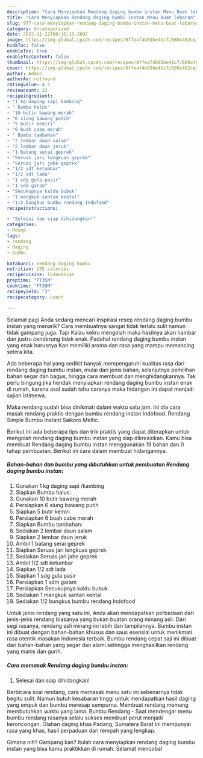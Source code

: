 ```yaml
---
description: "Cara Menyiapkan Rendang daging bumbu instan Menu Buat lebaran"
title: "Cara Menyiapkan Rendang daging bumbu instan Menu Buat lebaran"
slug: 977-cara-menyiapkan-rendang-daging-bumbu-instan-menu-buat-lebaran
category: Uncategorized
date: 2022-11-22T00:12:19.260Z
image: https://img-global.cpcdn.com/recipes/8ffeaf4b01be41c7/680x482cq70/rendang-daging-bumbu-instan-foto-resep-utama.jpg
hideToc: false
enableToc: true
enableTocContent: false
thumbnail: https://img-global.cpcdn.com/recipes/8ffeaf4b01be41c7/680x482cq70/rendang-daging-bumbu-instan-foto-resep-utama.jpg
cover: https://img-global.cpcdn.com/recipes/8ffeaf4b01be41c7/680x482cq70/rendang-daging-bumbu-instan-foto-resep-utama.jpg
author: Admin
authorAv: notfound
ratingvalue: 4.5
reviewcount: 22
recipeingredient:
- "1 kg daging sapi kambing"
- " Bumbu halus"
- "10 butir bawang merah"
- "6 siung bawang putih"
- "5 butir kemiri"
- "6 buah cabe merah"
- " Bumbu tambahan"
- "2 lembar daun salam"
- "2 lembar daun jeruk"
- "1 batang serai geprek"
- "Seruas jari lengkuas geprek"
- "Seruas jari jahe geprek"
- "1/2 sdt ketumbar"
- "1/2 sdt lada"
- "1 sdg gula pasir"
- "1 sdm garam"
- "Secukupnya kaldu bubuk"
- "1 mangkuk santan kental"
- "1/2 bungkus bumbu rendang Indofood"
recipeinstructions:

- "Selesai dan siap dihidangkan!"
categories:
- Resep
tags:
- rendang
- daging
- bumbu

katakunci: rendang daging bumbu 
nutrition: 235 calories
recipecuisine: Indonesian
preptime: "PT35M"
cooktime: "PT30M"
recipeyield: "3"
recipecategory: Lunch

---
```



Selamat pagi Anda sedang mencari inspirasi resep rendang daging bumbu instan yang menarik? Cara membuatnya sangat tidak terlalu sulit namun tidak gampang juga. Tapi Kalau keliru mengolah maka hasilnya akan hambar dan justru cenderung tidak enak. Padahal rendang daging bumbu instan yang enak harusnya Kan memiliki aroma dan rasa yang mampu memancing selera kita.


Ada beberapa hal yang sedikit banyak mempengaruhi kualitas rasa dari rendang daging bumbu instan, mulai dari jenis bahan, selanjutnya pemilihan bahan segar dan bagus, hingga cara membuat dan menghidangkannya. Tak perlu bingung jika hendak menyiapkan rendang daging bumbu instan enak di rumah, karena asal sudah tahu caranya maka hidangan ini dapat menjadi sajian istimewa.

Maka rendang sudah bisa dinikmati dalam waktu satu jam. Ini dia cara masak rendang praktis dengan bumbu rendang instan Indofood. Rendang Simple Bumbu Instant Saikoro Meltic.


Berikut ini ada beberapa tips dan trik praktis yang dapat diterapkan untuk mengolah rendang daging bumbu instan yang siap dikreasikan. Kamu bisa membuat Rendang daging bumbu instan menggunakan 19 bahan dan 0 tahap pembuatan. Berikut ini cara dalam membuat hidangannya.

<!--inarticleads1-->

##### Bahan-bahan dan bumbu yang dibutuhkan untuk pembuatan Rendang daging bumbu instan:

1. Gunakan 1 kg daging sapi /kambing
1. Siapkan  Bumbu halus:
1. Gunakan 10 butir bawang merah
1. Persiapkan 6 siung bawang putih
1. Siapkan 5 butir kemiri
1. Persiapkan 6 buah cabe merah
1. Siapkan  Bumbu tambahan:
1. Sediakan 2 lembar daun salam
1. Siapkan 2 lembar daun jeruk
1. Ambil 1 batang serai geprek
1. Siapkan Seruas jari lengkuas geprek
1. Sediakan Seruas jari jahe geprek
1. Ambil 1/2 sdt ketumbar
1. Siapkan 1/2 sdt lada
1. Siapkan 1 sdg gula pasir
1. Persiapkan 1 sdm garam
1. Persiapkan Secukupnya kaldu bubuk
1. Sediakan 1 mangkuk santan kental
1. Sediakan 1/2 bungkus bumbu rendang Indofood


Untuk jenis rendang yang satu ini, Anda akan mendapatkan perbedaan dari jenis-jenis rendang biasanya yang bukan buatan orang minang asli. Dari segi rasanya, rendang asli minang ini lebih dan tampilannya. Bumbu instan ini dibuat dengan bahan-bahan khusus dan saus esensial untuk menikmati rasa otentik masakan Indonesia terbaik. Bumbu rendang cepat saji ini dibuat dari bahan-bahan yang segar dan alami sehingga menghasilkan rendang yang manis dan gurih. 

<!--inarticleads2-->

##### Cara memasak Rendang daging bumbu instan:


1. Selesai dan siap dihidangkan!

Berbicara soal rendang, cara memasak menu satu ini sebenarnya tidak begitu sulit. Namun butuh kesabaran tinggi untuk mendapatkan hasil daging yang empuk dan bumbu meresap sempurna. Membuat rendang memang membutuhkan waktu yang lama. Bumbu Rendang - Saat mendengar menu bumbu rendang rasanya selalu sukses membuat perut menjadi keroncongan. Olahan daging khas Padang, Sumatera Barat ini mempunyai rasa yang khas, hasil perpaduan dari rempah yang lengkap. 

Gimana nih? Gampang kan? Itulah cara menyiapkan rendang daging bumbu instan yang bisa kamu praktikkan di rumah. Selamat mencoba!
